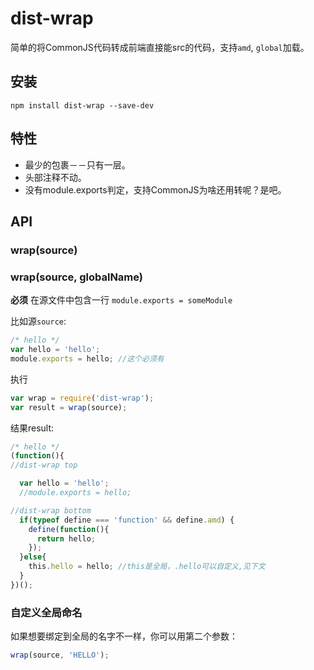 # dist-wrap
简单的将CommonJS代码转成前端直接能src的代码，支持`amd`, `global`加载。
## 安装
`npm install dist-wrap --save-dev`
## 特性
- 最少的包裹－－只有一层。
- 头部注释不动。
- 没有module.exports判定，支持CommonJS为啥还用转呢？是吧。
## API
### wrap(source)
### wrap(source, globalName)
**必须** 在源文件中包含一行 `module.exports = someModule`

比如源`source`:
```js
/* hello */
var hello = 'hello';
module.exports = hello; //这个必须有
```
执行
```js
var wrap = require('dist-wrap');
var result = wrap(source);
```
结果result:
```js
/* hello */
(function(){
//dist-wrap top

  var hello = 'hello';
  //module.exports = hello;

//dist-wrap bottom
  if(typeof define === 'function' && define.amd) {
    define(function(){
      return hello;
    });
  }else{
    this.hello = hello; //this是全局，.hello可以自定义,见下文
  }
})();
```
### 自定义全局命名
如果想要绑定到全局的名字不一样，你可以用第二个参数：
```js
wrap(source, 'HELLO');
```
